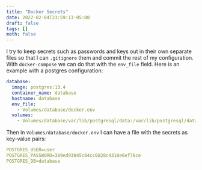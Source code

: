 ```yaml
---
title: "Docker Secrets"
date: 2022-02-04T23:59:13-05:00
draft: false
tags: []
math: false
---
```


I try to keep secrets such as passwords and keys out in their own separate files so that I can `.gitignore` them and commit the rest of my configuration. With `docker-compose` we can do that with the `env_file` field. Here is an example with a postgres configuration:

```yaml
database:
  image: postgres:13.4
  container_name: database
  hostname: database
  env_file:
    - Volumes/database/docker.env
  volumes:
    - Volumes/database/var/lib/postgresql/data:/var/lib/postgresql/data
```

Then in `Volumes/database/docker.env` I can have a file with the secrets as key-value pairs:

```yaml
POSTGRES_USER=user
POSTGRES_PASSWORD=389ed93045c84cc0828c4310e6ef76ce
POSTGRES_DB=database
```

